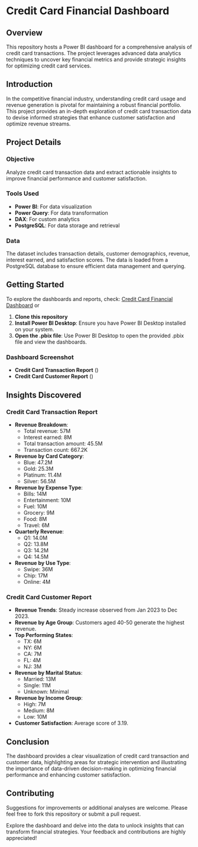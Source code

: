 # Credit Card Financial Dashboard

## Overview
This repository hosts a Power BI dashboard for a comprehensive analysis of credit card transactions. The project leverages advanced data analytics techniques to uncover key financial metrics and provide strategic insights for optimizing credit card services.

## Introduction
In the competitive financial industry, understanding credit card usage and revenue generation is pivotal for maintaining a robust financial portfolio. This project provides an in-depth exploration of credit card transaction data to devise informed strategies that enhance customer satisfaction and optimize revenue streams.

## Project Details

### Objective
Analyze credit card transaction data and extract actionable insights to improve financial performance and customer satisfaction.

### Tools Used
- **Power BI**: For data visualization
- **Power Query**: For data transformation
- **DAX**: For custom analytics
- **PostgreSQL**: For data storage and retrieval

### Data
The dataset includes transaction details, customer demographics, revenue, interest earned, and satisfaction scores. The data is loaded from a PostgreSQL database to ensure efficient data management and querying.

## Getting Started
To explore the dashboards and reports, check: [Credit Card Financial Dashboard](https://app.powerbi.com/view?r=eyJrIjoiM2Q5ZTQ5NTMtMGI0OS00N2EyLWE3MGMtNzA2NzYyMDkyYzRiIiwidCI6Ijk2NDY0YThhLWY4ZWQtNDBiMS05OWUyLTVmNmI1MGEyMDI1MCIsImMiOjN9)
or
1. **Clone this repository**
2. **Install Power BI Desktop**: Ensure you have Power BI Desktop installed on your system.
3. **Open the .pbix file**: Use Power BI Desktop to open the provided .pbix file and view the dashboards.

### Dashboard Screenshot
- **Credit Card Transaction Report**
()
- **Credit Card Customer Report**
()

## Insights Discovered

### Credit Card Transaction Report
- **Revenue Breakdown**:
  - Total revenue: 57M
  - Interest earned: 8M
  - Total transaction amount: 45.5M
  - Transaction count: 667.2K
- **Revenue by Card Category**:
  - Blue: 47.2M
  - Gold: 25.3M
  - Platinum: 11.4M
  - Silver: 56.5M
- **Revenue by Expense Type**:
  - Bills: 14M
  - Entertainment: 10M
  - Fuel: 10M
  - Grocery: 9M
  - Food: 8M
  - Travel: 6M
- **Quarterly Revenue**:
  - Q1: 14.0M
  - Q2: 13.8M
  - Q3: 14.2M
  - Q4: 14.5M
- **Revenue by Use Type**:
  - Swipe: 36M
  - Chip: 17M
  - Online: 4M

### Credit Card Customer Report
- **Revenue Trends**: Steady increase observed from Jan 2023 to Dec 2023.
- **Revenue by Age Group**: Customers aged 40-50 generate the highest revenue.
- **Top Performing States**:
  - TX: 6M
  - NY: 6M
  - CA: 7M
  - FL: 4M
  - NJ: 3M
- **Revenue by Marital Status**:
  - Married: 13M
  - Single: 11M
  - Unknown: Minimal
- **Revenue by Income Group**:
  - High: 7M
  - Medium: 8M
  - Low: 10M
- **Customer Satisfaction**: Average score of 3.19.

## Conclusion
The dashboard provides a clear visualization of credit card transaction and customer data, highlighting areas for strategic intervention and illustrating the importance of data-driven decision-making in optimizing financial performance and enhancing customer satisfaction.

## Contributing
Suggestions for improvements or additional analyses are welcome. Please feel free to fork this repository or submit a pull request.

Explore the dashboard and delve into the data to unlock insights that can transform financial strategies. Your feedback and contributions are highly appreciated!

